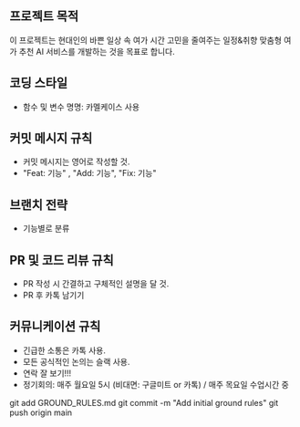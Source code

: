 ## 프로젝트 목적
이 프로젝트는 현대인의 바쁜 일상 속 여가 시간 고민을 줄여주는 일정&취향 맞춤형 여가 추천 AI 서비스를 개발하는 것을 목표로 합니다.

## 코딩 스타일
- 함수 및 변수 명명: 카멜케이스 사용

## 커밋 메시지 규칙
- 커밋 메시지는 영어로 작성할 것.
- "Feat: 기능" , "Add: 기능", "Fix: 기능"

## 브랜치 전략
- 기능별로 분류

## PR 및 코드 리뷰 규칙
- PR 작성 시 간결하고 구체적인 설명을 달 것.
- PR 후 카톡 남기기

## 커뮤니케이션 규칙
- 긴급한 소통은 카톡 사용.
- 모든 공식적인 논의는 슬랙 사용.
- 연락 잘 보기!!!
- 정기회의: 매주 월요일 5시 (비대면: 구글미트 or 카톡) / 매주 목요일 수업시간 중

git add GROUND_RULES.md
git commit -m "Add initial ground rules"
git push origin main

